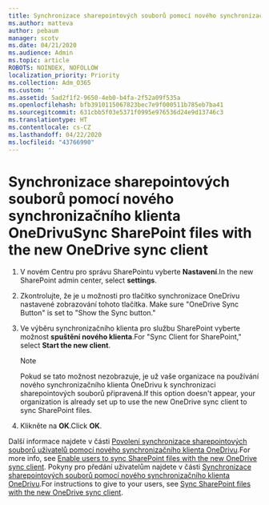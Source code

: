 ```yaml
---
title: Synchronizace sharepointových souborů pomocí nového synchronizačního klienta OneDrivu
ms.author: matteva
author: pebaum
manager: scotv
ms.date: 04/21/2020
ms.audience: Admin
ms.topic: article
ROBOTS: NOINDEX, NOFOLLOW
localization_priority: Priority
ms.collection: Adm_O365
ms.custom: ''
ms.assetid: 5ad2f1f2-9650-4eb0-b4fa-2f52a09f535a
ms.openlocfilehash: bfb3910115067823bec7e9f000511b785eb7ba41
ms.sourcegitcommit: 631cbb5f03e5371f0995e976536d24e9d13746c3
ms.translationtype: HT
ms.contentlocale: cs-CZ
ms.lasthandoff: 04/22/2020
ms.locfileid: "43766990"
---
```

# <a name="sync-sharepoint-files-with-the-new-onedrive-sync-client"></a><span data-ttu-id="6890e-102">Synchronizace sharepointových souborů pomocí nového synchronizačního klienta OneDrivu</span><span class="sxs-lookup"><span data-stu-id="6890e-102">Sync SharePoint files with the new OneDrive sync client</span></span>

1. <span data-ttu-id="6890e-103">V novém Centru pro správu SharePointu vyberte **Nastavení**.</span><span class="sxs-lookup"><span data-stu-id="6890e-103">In the new SharePoint admin center, select **settings**.</span></span>
    
2. <span data-ttu-id="6890e-104">Zkontrolujte, že je u možnosti pro tlačítko synchronizace OneDrivu nastavené zobrazování tohoto tlačítka. </span><span class="sxs-lookup"><span data-stu-id="6890e-104">Make sure "OneDrive Sync Button" is set to "Show the Sync button."</span></span>
    
3. <span data-ttu-id="6890e-105">Ve výběru synchronizačního klienta pro službu SharePoint vyberte možnost **spuštění nového klienta**.</span><span class="sxs-lookup"><span data-stu-id="6890e-105">For "Sync Client for SharePoint," select **Start the new client**.</span></span>
    
    > [!NOTE]
    > <span data-ttu-id="6890e-106">Pokud se tato možnost nezobrazuje, je už vaše organizace na používání nového synchronizačního klienta OneDrivu k synchronizaci sharepointových souborů připravená.</span><span class="sxs-lookup"><span data-stu-id="6890e-106">If this option doesn't appear, your organization is already set up to use the new OneDrive sync client to sync SharePoint files.</span></span> 
  
4. <span data-ttu-id="6890e-107">Klikněte na **OK**.</span><span class="sxs-lookup"><span data-stu-id="6890e-107">Click **OK**.</span></span>
    
<span data-ttu-id="6890e-108">Další informace najdete v části [Povolení synchronizace sharepointových souborů uživatelů pomocí nového synchronizačního klienta OneDrivu](https://go.microsoft.com/fwlink/?linkid=866433).</span><span class="sxs-lookup"><span data-stu-id="6890e-108">For more info, see [Enable users to sync SharePoint files with the new OneDrive sync client](https://go.microsoft.com/fwlink/?linkid=866433).</span></span> <span data-ttu-id="6890e-109">Pokyny pro předání uživatelům najdete v části [Synchronizace sharepointových souborů pomocí nového synchronizačního klienta OneDrivu](https://go.microsoft.com/fwlink/?linkid=866427).</span><span class="sxs-lookup"><span data-stu-id="6890e-109">For instructions to give to your users, see [Sync SharePoint files with the new OneDrive sync client](https://go.microsoft.com/fwlink/?linkid=866427).</span></span>
  

